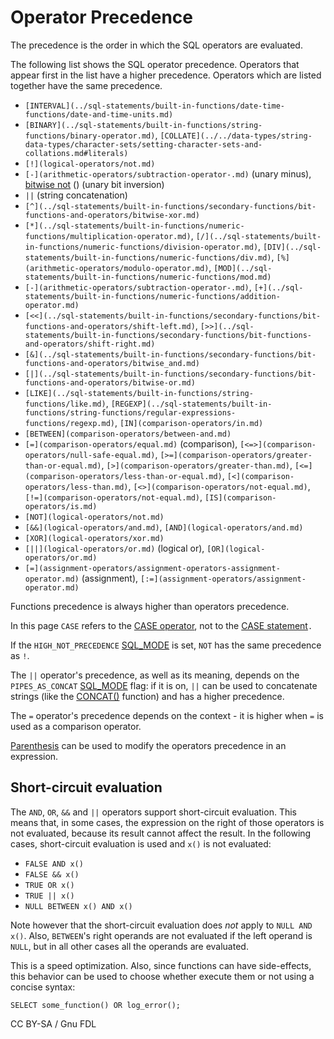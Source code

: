 
# Operator Precedence

The precedence is the order in which the SQL operators are evaluated.


The following list shows the SQL operator precedence. Operators that appear first in the list have a higher precedence. Operators which are listed together have the same precedence.


* `[INTERVAL](../sql-statements/built-in-functions/date-time-functions/date-and-time-units.md)`
* `[BINARY](../sql-statements/built-in-functions/string-functions/binary-operator.md)`, `[COLLATE](../../data-types/string-data-types/character-sets/setting-character-sets-and-collations.md#literals)`
* `[!](logical-operators/not.md)`
* `[-](arithmetic-operators/subtraction-operator-.md)` (unary minus), [bitwise not](../sql-statements/built-in-functions/secondary-functions/bit-functions-and-operators/bitwise-not.md) () (unary bit inversion)
* `||` (string concatenation)
* `[^](../sql-statements/built-in-functions/secondary-functions/bit-functions-and-operators/bitwise-xor.md)`
* `[*](../sql-statements/built-in-functions/numeric-functions/multiplication-operator.md)`, `[/](../sql-statements/built-in-functions/numeric-functions/division-operator.md)`, `[DIV](../sql-statements/built-in-functions/numeric-functions/div.md)`, `[%](arithmetic-operators/modulo-operator.md)`, `[MOD](../sql-statements/built-in-functions/numeric-functions/mod.md)`
* `[-](arithmetic-operators/subtraction-operator-.md)`, `[+](../sql-statements/built-in-functions/numeric-functions/addition-operator.md)`
* `[<<](../sql-statements/built-in-functions/secondary-functions/bit-functions-and-operators/shift-left.md)`, `[>>](../sql-statements/built-in-functions/secondary-functions/bit-functions-and-operators/shift-right.md)`
* `[&](../sql-statements/built-in-functions/secondary-functions/bit-functions-and-operators/bitwise_and.md)`
* `[|](../sql-statements/built-in-functions/secondary-functions/bit-functions-and-operators/bitwise-or.md)`
* `[LIKE](../sql-statements/built-in-functions/string-functions/like.md)`, `[REGEXP](../sql-statements/built-in-functions/string-functions/regular-expressions-functions/regexp.md)`, `[IN](comparison-operators/in.md)`
* `[BETWEEN](comparison-operators/between-and.md)`
* `[=](comparison-operators/equal.md)` (comparison), `[<=>](comparison-operators/null-safe-equal.md)`, `[>=](comparison-operators/greater-than-or-equal.md)`, `[>](comparison-operators/greater-than.md)`, `[<=](comparison-operators/less-than-or-equal.md)`, `[<](comparison-operators/less-than.md)`, `[<>](comparison-operators/not-equal.md)`, `[!=](comparison-operators/not-equal.md)`, `[IS](comparison-operators/is.md)`
* `[NOT](logical-operators/not.md)`
* `[&&](logical-operators/and.md)`, `[AND](logical-operators/and.md)`
* `[XOR](logical-operators/xor.md)`
* `[||](logical-operators/or.md)` (logical or), `[OR](logical-operators/or.md)`
* `[=](assignment-operators/assignment-operators-assignment-operator.md)` (assignment), `[:=](assignment-operators/assignment-operator.md)`


Functions precedence is always higher than operators precedence.


In this page `CASE` refers to the [CASE operator](../sql-statements/built-in-functions/control-flow-functions/case-operator.md), not to the [CASE statement](../../../server-usage/programming-customizing-mariadb/programmatic-compound-statements/case-statement.md)`.`


If the `HIGH_NOT_PRECEDENCE` [SQL_MODE](../../../server-management/variables-and-modes/sql-mode.md) is set, `NOT` has the same precedence as `!`.


The `||` operator's precedence, as well as its meaning, depends on the `PIPES_AS_CONCAT` [SQL_MODE](../../../server-management/variables-and-modes/sql-mode.md) flag: if it is on, `||` can be used to concatenate strings (like the [CONCAT()](../sql-statements/built-in-functions/string-functions/concat.md) function) and has a higher precedence.


The `=` operator's precedence depends on the context - it is higher when `=` is used as a comparison operator.


[Parenthesis](../sql-statements/built-in-functions/secondary-functions/bit-functions-and-operators/parentheses.md) can be used to modify the operators precedence in an expression.


## Short-circuit evaluation


The `AND`, `OR`, `&&` and `||` operators support short-circuit evaluation. This means that, in some cases, the expression on the right of those operators is not evaluated, because its result cannot affect the result. In the following cases, short-circuit evaluation is used and `x()` is not evaluated:


* `FALSE AND x()`
* `FALSE && x()`
* `TRUE OR x()`
* `TRUE || x()`
* `NULL BETWEEN x() AND x()`


Note however that the short-circuit evaluation does *not* apply to `NULL AND x()`. Also, `BETWEEN`'s right operands are not evaluated if the left operand is `NULL`, but in all other cases all the operands are evaluated.


This is a speed optimization. Also, since functions can have side-effects, this behavior can be used to choose whether execute them or not using a concise syntax:


```
SELECT some_function() OR log_error();
```


CC BY-SA / Gnu FDL

